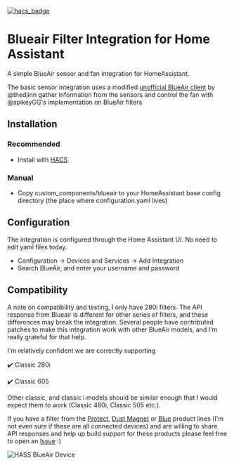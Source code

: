 [![hacs_badge](https://img.shields.io/badge/HACS-Default-orange.svg?style=for-the-badge)](https://hacs.xyz)
# Blueair Filter Integration for Home Assistant
A simple BlueAir sensor and fan integration for HomeAssistant.

The basic sensor integration uses a modified [unofficial BlueAir client](https://github.com/thedjinn/blueair-py) by @thedjinn gather information from the sensors and control the fan with @spikeyGG's implementation on BlueAir filters 

## Installation
### Recommended
- Install with [HACS](https://hacs.xyz/).
### Manual
- Copy custom_components/blueair to your HomeAssistant base config directory (the place where configuration.yaml lives)


## Configuration
The integration is configured through the Home Assistant UI. No need to edit yaml files today.

- Configuration -> Devices and Services -> Add Integration
- Search BlueAir, and enter your username and password
  
## Compatibility 
A note on compatibility and testing, I only have 280i filters. The API response from Blueair is different for other series of filters, and these differences may break the integration. Several people have contributed patches to make this integration work with other BlueAir models, and I'm really grateful for that help.

I'm relatively confident we are correctly supporting

:heavy_check_mark: Classic 280i

:heavy_check_mark: Classic 605

Other classic, and classic i models should be similar enough that I would expect them to work (Classic 480i, Classic 505 etc.).

If you have a filter from the [Protect](https://www.blueair.com/us/protect-family.html), [Dust Magnet](https://www.blueair.com/us/dustmagnet-family.html) or [Blue](https://www.blueair.com/us/blue-family.html) product lines (I'm not even sure if these are all connected devices) and are willing to share API responses and help up build support for these products please feel free to open an [Issue](https://github.com/mmaarrkk02/hass-blueair/issues) :)


![HASS BlueAir Device](https://raw.githubusercontent.com/mmaarrkk02/hass-blueair/main/device.png)